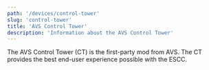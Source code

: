 ```yaml
---
path: '/devices/control-tower'
slug: 'control-tower'
title: 'AVS Control Tower'
description: 'Information about the AVS Control Tower'
---
```


The AVS Control Tower (CT) is the first-party mod from AVS. The CT provides the best end-user experience possible with the ESCC.
